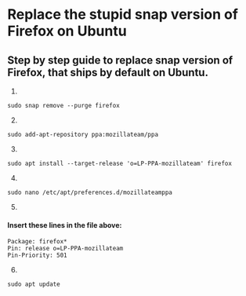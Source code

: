# Replace the stupid snap version of Firefox on Ubuntu
## Step by step guide to replace snap version of Firefox, that ships by default on Ubuntu.

1)
`sudo snap remove --purge firefox`

2)
`sudo add-apt-repository ppa:mozillateam/ppa`

3)
`sudo apt install --target-release 'o=LP-PPA-mozillateam' firefox`

4)
`sudo nano /etc/apt/preferences.d/mozillateamppa`

5)
#### Insert these lines in the file above:
`Package: firefox*`<br />
`Pin: release o=LP-PPA-mozillateam`<br />
`Pin-Priority: 501`

6)
`sudo apt update`
